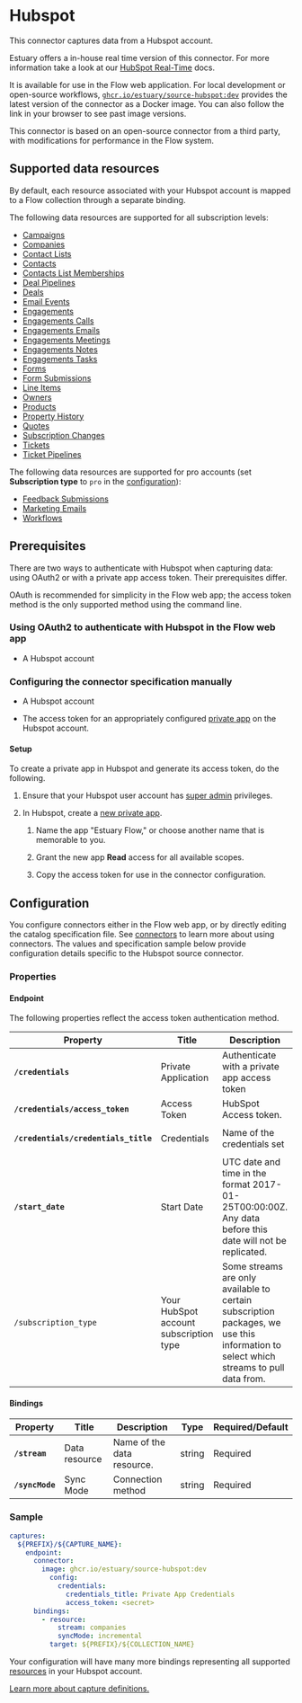 
# Hubspot

This connector captures data from a Hubspot account.

Estuary offers a in-house real time version of this connector. For more information take a look at our [HubSpot Real-Time](/reference/Connectors/capture-connectors/hubspot-real-time.md) docs.

It is available for use in the Flow web application. For local development or open-source workflows, [`ghcr.io/estuary/source-hubspot:dev`](https://ghcr.io/estuary/source-hubspot:dev) provides the latest version of the connector as a Docker image. You can also follow the link in your browser to see past image versions.

This connector is based on an open-source connector from a third party, with modifications for performance in the Flow system.

## Supported data resources

By default, each resource associated with your Hubspot account is mapped to a Flow collection through a separate binding.

The following data resources are supported for all subscription levels:

* [Campaigns](https://developers.hubspot.com/docs/methods/email/get_campaign_data)
* [Companies](https://developers.hubspot.com/docs/api/crm/companies)
* [Contact Lists](http://developers.hubspot.com/docs/methods/lists/get_lists)
* [Contacts](https://developers.hubspot.com/docs/methods/contacts/get_contacts)
* [Contacts List Memberships](https://legacydocs.hubspot.com/docs/methods/contacts/get_contacts)
* [Deal Pipelines](https://developers.hubspot.com/docs/methods/pipelines/get_pipelines_for_object_type)
* [Deals](https://developers.hubspot.com/docs/api/crm/deals)
* [Email Events](https://developers.hubspot.com/docs/methods/email/get_events)
* [Engagements](https://legacydocs.hubspot.com/docs/methods/engagements/get-all-engagements)
* [Engagements Calls](https://developers.hubspot.com/docs/api/crm/calls)
* [Engagements Emails](https://developers.hubspot.com/docs/api/crm/email)
* [Engagements Meetings](https://developers.hubspot.com/docs/api/crm/meetings)
* [Engagements Notes](https://developers.hubspot.com/docs/api/crm/notes)
* [Engagements Tasks](https://developers.hubspot.com/docs/api/crm/tasks)
* [Forms](https://developers.hubspot.com/docs/api/marketing/forms)
* [Form Submissions](https://legacydocs.hubspot.com/docs/methods/forms/get-submissions-for-a-form)
* [Line Items](https://developers.hubspot.com/docs/api/crm/line-items)
* [Owners](https://developers.hubspot.com/docs/methods/owners/get_owners)
* [Products](https://developers.hubspot.com/docs/api/crm/products)
* [Property History](https://legacydocs.hubspot.com/docs/methods/contacts/get_contacts)
* [Quotes](https://developers.hubspot.com/docs/api/crm/quotes)
* [Subscription Changes](https://developers.hubspot.com/docs/methods/email/get_subscriptions_timeline)
* [Tickets](https://developers.hubspot.com/docs/api/crm/tickets)
* [Ticket Pipelines](https://developers.hubspot.com/docs/api/crm/pipelines)

The following data resources are supported for pro accounts (set **Subscription type** to `pro` in the [configuration](#endpoint)):

* [Feedback Submissions](https://developers.hubspot.com/docs/api/crm/feedback-submissions)
* [Marketing Emails](https://legacydocs.hubspot.com/docs/methods/cms_email/get-all-marketing-email-statistics)
* [Workflows](https://legacydocs.hubspot.com/docs/methods/workflows/v3/get_workflows)

## Prerequisites

There are two ways to authenticate with Hubspot when capturing data: using OAuth2 or with a private app access token.
Their prerequisites differ.

OAuth is recommended for simplicity in the Flow web app;
the access token method is the only supported method using the command line.

### Using OAuth2 to authenticate with Hubspot in the Flow web app

* A Hubspot account

### Configuring the connector specification manually

* A Hubspot account

* The access token for an appropriately configured [private app](https://developers.hubspot.com/docs/api/private-apps) on the Hubspot account.

#### Setup

To create a private app in Hubspot and generate its access token, do the following.

1. Ensure that your Hubspot user account has [super admin](https://knowledge.hubspot.com/settings/hubspot-user-permissions-guide#super-admin) privileges.

2. In Hubspot, create a [new private app](https://developers.hubspot.com/docs/api/private-apps#create-a-private-app).

   1. Name the app "Estuary Flow," or choose another name that is memorable to you.

   2. Grant the new app **Read** access for all available scopes.

   3. Copy the access token for use in the connector configuration.

## Configuration

You configure connectors either in the Flow web app, or by directly editing the catalog specification file.
See [connectors](../../../concepts/connectors.md#using-connectors) to learn more about using connectors. The values and specification sample below provide configuration details specific to the Hubspot source connector.

### Properties

#### Endpoint

The following properties reflect the access token authentication method.

| Property | Title | Description | Type | Required/Default |
|---|---|---|---|---|
| **`/credentials`** | Private Application | Authenticate with a private app access token | object | Required |
| **`/credentials/access_token`** | Access Token | HubSpot Access token. | string | Required |
| **`/credentials/credentials_title`** | Credentials | Name of the credentials set | string | Required, `"Private App Credentials"` |
| **`/start_date`** | Start Date | UTC date and time in the format 2017-01-25T00:00:00Z. Any data before this date will not be replicated. | string | Required |
| `/subscription_type` | Your HubSpot account subscription type | Some streams are only available to certain subscription packages, we use this information to select which streams to pull data from. | string | `"starter"` |

#### Bindings

| Property | Title | Description | Type | Required/Default |
|---|---|---|---|---|
| **`/stream`** | Data resource | Name of the data resource. | string | Required |
| **`/syncMode`** | Sync Mode | Connection method | string | Required |

### Sample

```yaml
captures:
  ${PREFIX}/${CAPTURE_NAME}:
    endpoint:
      connector:
        image: ghcr.io/estuary/source-hubspot:dev
          config:
            credentials:
              credentials_title: Private App Credentials
              access_token: <secret>
      bindings:
        - resource:
            stream: companies
            syncMode: incremental
          target: ${PREFIX}/${COLLECTION_NAME}
```
Your configuration will have many more bindings representing all supported [resources](#supported-data-resources)
in your Hubspot account.

[Learn more about capture definitions.](../../../concepts/captures.md)
